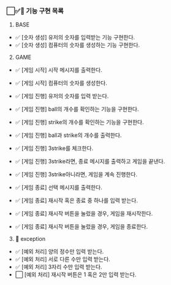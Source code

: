 ### ⬜✅🚨 기능 구현 목록

1. BASE

- ✅ [숫자 생성] 유저의 숫자를 입력받는 기능 구현한다.
- ✅ [숫자 생성] 컴퓨터의 숫자를 생성하는 기능 구현한다.

2. GAME

- ✅ [게임 시작] 시작 메시지를 출력한다.
- ✅ [게임 시작] 컴퓨터의 숫자를 생성한다.
- ✅ [게임 진행] 유저의 숫자를 입력 받는다.
- ✅ [게임 진행] ball의 개수를 확인하는 기능을 구현한다.
- ✅ [게임 진행] strike의 개수를 확인하는 기능을 구현한다.
- ✅ [게임 진행] ball과 strike의 개수를 출력한다.
- ✅ [게임 진행] 3strike를 체크한다.
- ✅ [게임 진행] 3strike라면, 종료 메시지를 출력하고 게임을 끝낸다.
- ✅ [게임 진행] 3strike아니라면, 게임을 계속 진행한다.

- ✅ [게임 종료] 선택 메시지를 출력한다.
- ✅ [게임 종료] 재시작 혹은 종료 중 하나를 입력 받는다.
- ✅ [게임 종료] 재시작 버튼을 눌렀을 경우, 게임을 재시작한다.
- ✅ [게임 종료] 재시작 버튼을 눌렀을 경우, 게임을 종료한다.

3. 🚨 exception

- ✅ [예외 처리] 양의 정수만 입력 받는다.
- ✅ [예외 처리] 서로 다른 수만 입력 받는다.
- ✅ [예외 처리] 3자리 수만 입력 받는다.
- ⬜ [예외 처리] 재시작 버튼은 1 혹은 2만 입력 받는다.
